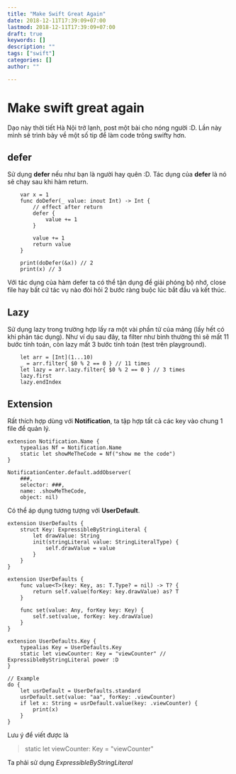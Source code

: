 ```yaml
---
title: "Make Swift Great Again"
date: 2018-12-11T17:39:09+07:00
lastmod: 2018-12-11T17:39:09+07:00
draft: true
keywords: []
description: ""
tags: ["swift"]
categories: []
author: ""

---
```


# Make swift great again

Dạo này thời tiết Hà Nội trở lạnh, post một bài cho nóng người :D. Lần này mình sẽ trình bày về một số tip để làm code trông swifty hơn.

## defer

Sử dụng **defer** nếu như bạn là người hay quên :D. Tác dụng của **defer** là nó sẽ chạy sau khi hàm return.

```
    var x = 1
    func doDefer(_ value: inout Int) -> Int {
        // effect after return
        defer {
            value += 1
        }
        
        value += 1
        return value
    }
    
    print(doDefer(&x)) // 2
    print(x) // 3
```

Với tác dụng của hàm defer ta có thể tận dụng để giải phóng bộ nhớ, close file hay bất cứ tác vụ nào đòi hỏi 2 bước ràng buộc lúc bắt đầu và kết thúc.

## Lazy

Sử dụng lazy trong trường hợp lấy ra một vài phần tử của mảng (lấy hết có khi phản tác dụng). Như ví dụ sau đây, ta filter như bình thường thì sẽ mất 11 bước tính toán, còn lazy mất 3 bước tính toán (test trên playground).

```
    let arr = [Int](1...10)
    _ = arr.filter{ $0 % 2 == 0 } // 11 times
    let lazy = arr.lazy.filter{ $0 % 2 == 0 } // 3 times
    lazy.first
    lazy.endIndex
```

## Extension

Rất thích hợp dùng với **Notification**, ta tập hợp tất cả các key vào chung 1 file để quản lý.


```
extension Notification.Name {
    typealias Nf = Notification.Name
    static let showMeTheCode = Nf("show me the code")
}

NotificationCenter.default.addObserver(
	###, 
	selector: ###, 
	name: .showMeTheCode, 
	object: nil)
```

Có thể áp dụng tương tượng với **UserDefault**.

```
extension UserDefaults {
    struct Key: ExpressibleByStringLiteral {
        let drawValue: String
        init(stringLiteral value: StringLiteralType) {
            self.drawValue = value
        }
    }
}

extension UserDefaults {
    func value<T>(key: Key, as: T.Type? = nil) -> T? {
        return self.value(forKey: key.drawValue) as? T
    }
    
    func set(value: Any, forKey key: Key) {
        self.set(value, forKey: key.drawValue)
    }
}

extension UserDefaults.Key {
    typealias Key = UserDefaults.Key
    static let viewCounter: Key = "viewCounter" // ExpressibleByStringLiteral power :D
}

// Example
do {
    let usrDefault = UserDefaults.standard
    usrDefault.set(value: "aa", forKey: .viewCounter)
    if let x: String = usrDefault.value(key: .viewCounter) {
        print(x)
    }
}
```

Lưu ý để viết được là

> static let viewCounter: Key = "viewCounter"

Ta phải sử dụng *ExpressibleByStringLiteral*